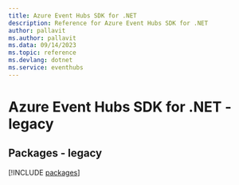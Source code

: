 ```yaml
---
title: Azure Event Hubs SDK for .NET
description: Reference for Azure Event Hubs SDK for .NET
author: pallavit
ms.author: pallavit
ms.data: 09/14/2023
ms.topic: reference
ms.devlang: dotnet
ms.service: eventhubs
---
```

# Azure Event Hubs SDK for .NET - legacy
## Packages - legacy
[!INCLUDE [packages](event-hubs-index.md)]